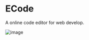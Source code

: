 # ECode

A online code editor for web develop.

![image](https://user-images.githubusercontent.com/37898750/202898498-e696e600-d754-4404-b579-728014ce3c72.png)

